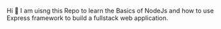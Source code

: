 Hi 👋 
I am uisng this Repo to learn the Basics of NodeJs and how to use Express framework to build a fullstack web application.
